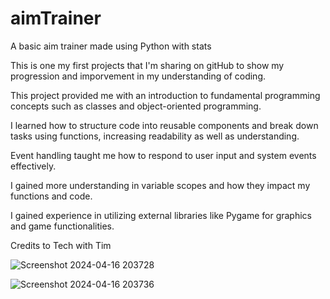 # aimTrainer
A basic aim trainer made using Python with stats 

This is one my first projects that I'm sharing on gitHub to show my progression and imporvement in my understanding of coding.


This project provided me with an introduction to fundamental programming concepts such as classes and object-oriented programming. 

I learned how to structure code into reusable components and break down tasks using functions, increasing readability as well as understanding. 

Event handling taught me how to respond to user input and system events effectively.

I gained more understanding in variable scopes and how they impact my functions and code.

I gained experience in utilizing external libraries like Pygame for graphics and game functionalities.

Credits to Tech with Tim


![Screenshot 2024-04-16 203728](https://github.com/sAhmedHasan/aimTrainer/assets/74529787/33e073e8-fd17-4bda-8d9b-ccb014569ec8)

![Screenshot 2024-04-16 203736](https://github.com/sAhmedHasan/aimTrainer/assets/74529787/0f415278-5239-49a6-bd04-951e8bc76e68)
